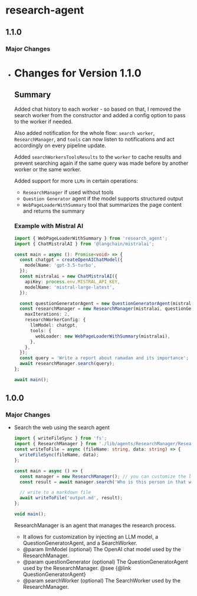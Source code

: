# research-agent

## 1.1.0

### Major Changes

- # Changes for Version 1.1.0

  ## Summary

  Added chat history to each worker - so based on that, I removed the search worker from the constructor and added a config option to pass to the worker if needed.

  Also added notification for the whole flow: `search worker`, `ResearchManager`, and `tools` can now listen to notifications and act accordingly on every pipeline update.

  Added `searchWorkersToolsResults` to the `worker` to cache results and prevent searching again if the same query was made before by another worker or the same worker.

  Added support for more `LLMs` in certain operations:

  - `ResearchManager` if used without tools
  - `Question Generator` agent if the model supports structured output
  - `WebPageLoaderWithSummary` tool that summarizes the page content and returns the summary

  ### Example with Mistral AI

  ```ts
  import { WebPageLoaderWithSummary } from 'research_agent';
  import { ChatMistralAI } from '@langchain/mistralai';

  const main = async (): Promise<void> => {
    const chatgpt = createOpenAIChatModel({
      modelName: 'gpt-3.5-turbo',
    });
    const mistralai = new ChatMistralAI({
      apiKey: process.env.MISTRAL_API_KEY,
      modelName: 'mistral-large-latest',
    });

    const questionGeneratorAgent = new QuestionGeneratorAgent(mistralai); // still not stable with mistral ai
    const researchManager = new ResearchManager(mistralai, questionGeneratorAgent, {
      maxIterations: 2,
      researchWorkerConfig: {
        llmModel: chatgpt,
        tools: {
          webLoader: new WebPageLoaderWithSummary(mistralai),
        },
      },
    });
    const query = 'Write a report about ramadan and its importance';
    await researchManager.search(query);
  };

  await main();
  ```

## 1.0.0

### Major Changes

- Search the web using the search agent

  ```ts
  import { writeFileSync } from 'fs';
  import { ResearchManager } from './lib/agents/ResearchManager/ResearchManager.js';
  const writeToFile = async (fileName: string, data: string) => {
    writeFileSync(fileName, data);
  };

  const main = async () => {
    const manager = new ResearchManager(); // you can customize the llm model
    const result = await manager.search('Who is this person in that website "www.youssefhany.dev"?');

    // write to a markdown file
    await writeToFile('output.md', result);
  };

  void main();
  ```

  ResearchManager is an agent that manages the research process.

  - It allows for customization by injecting an LLM model, a QuestionGeneratorAgent, and a SearchWorker.
  - @param llmModel (optional) The OpenAI chat model used by the ResearchManager.
  - @param questionGenerator (optional) The QuestionGeneratorAgent used by the ResearchManager. @see {@link QuestionGeneratorAgent}
  - @param searchWorker (optional) The SearchWorker used by the ResearchManager.
